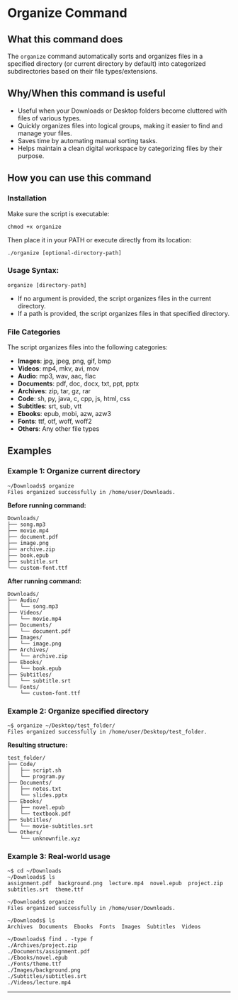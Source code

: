 # Organize Command

## What this command does

The `organize` command automatically sorts and organizes files in a specified directory (or current directory by default) into categorized subdirectories based on their file types/extensions.

## Why/When this command is useful

- Useful when your Downloads or Desktop folders become cluttered with files of various types.
- Quickly organizes files into logical groups, making it easier to find and manage your files.
- Saves time by automating manual sorting tasks.
- Helps maintain a clean digital workspace by categorizing files by their purpose.

## How you can use this command

### Installation

Make sure the script is executable:

```
chmod +x organize
```

Then place it in your PATH or execute directly from its location:

```
./organize [optional-directory-path]
```

### Usage Syntax:

```
organize [directory-path]
```

- If no argument is provided, the script organizes files in the current directory.
- If a path is provided, the script organizes files in that specified directory.

### File Categories

The script organizes files into the following categories:

- **Images**: jpg, jpeg, png, gif, bmp
- **Videos**: mp4, mkv, avi, mov
- **Audio**: mp3, wav, aac, flac
- **Documents**: pdf, doc, docx, txt, ppt, pptx
- **Archives**: zip, tar, gz, rar
- **Code**: sh, py, java, c, cpp, js, html, css
- **Subtitles**: srt, sub, vtt
- **Ebooks**: epub, mobi, azw, azw3
- **Fonts**: ttf, otf, woff, woff2
- **Others**: Any other file types

## Examples

### Example 1: Organize current directory

```
~/Downloads$ organize
Files organized successfully in /home/user/Downloads.
```

**Before running command:**

```
Downloads/
├── song.mp3
├── movie.mp4
├── document.pdf
├── image.png
├── archive.zip
├── book.epub
├── subtitle.srt
└── custom-font.ttf
```

**After running command:**

```
Downloads/
├── Audio/
│   └── song.mp3
├── Videos/
│   └── movie.mp4
├── Documents/
│   └── document.pdf
├── Images/
│   └── image.png
├── Archives/
│   └── archive.zip
├── Ebooks/
│   └── book.epub
├── Subtitles/
│   └── subtitle.srt
└── Fonts/
    └── custom-font.ttf
```

### Example 2: Organize specified directory

```
~$ organize ~/Desktop/test_folder/
Files organized successfully in /home/user/Desktop/test_folder.
```

**Resulting structure:**

```
test_folder/
├── Code/
│   ├── script.sh
│   └── program.py
├── Documents/
│   ├── notes.txt
│   └── slides.pptx
├── Ebooks/
│   ├── novel.epub
│   └── textbook.pdf
├── Subtitles/
│   └── movie-subtitles.srt
└── Others/
    └── unknownfile.xyz
```

### Example 3: Real-world usage

```
~$ cd ~/Downloads
~/Downloads$ ls
assignment.pdf  background.png  lecture.mp4  novel.epub  project.zip  subtitles.srt  theme.ttf

~/Downloads$ organize
Files organized successfully in /home/user/Downloads.

~/Downloads$ ls
Archives  Documents  Ebooks  Fonts  Images  Subtitles  Videos

~/Downloads$ find . -type f
./Archives/project.zip
./Documents/assignment.pdf
./Ebooks/novel.epub
./Fonts/theme.ttf
./Images/background.png
./Subtitles/subtitles.srt
./Videos/lecture.mp4
```

---

